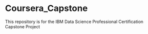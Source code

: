 # Coursera_Capstone
This repository is for the IBM Data Science Professional Certification Capstone Project
